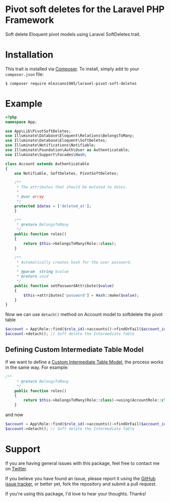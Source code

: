 # Pivot soft deletes for the Laravel PHP Framework
Soft delete Eloquent pivot models  using Laravel SoftDeletes trait.

# Installation
This trait is installed via [Composer](http://getcomposer.org/). To install, simply add to your `composer.json` file:
```
$ composer require mlezcano1985/laravel-pivot-soft-deletes
```
# Example
```php
<?php
namespace App;

use App\Lib\PivotSoftDeletes;
use Illuminate\Database\Eloquent\Relations\BelongsToMany;
use Illuminate\Database\Eloquent\SoftDeletes;
use Illuminate\Notifications\Notifiable;
use Illuminate\Foundation\Auth\User as Authenticatable;
use Illuminate\Support\Facades\Hash;

class Account extends Authenticatable
{
    use Notifiable, SoftDeletes, PivotSoftDeletes;

    /**
     * The attributes that should be mutated to dates.
     *
     * @var array
     */
    protected $dates = ['deleted_at'];
    }

    /**
     * @return BelongsToMany
     */
    public function roles()
    {
        return $this->belongsToMany(Role::class);
    }

    /**
     * Automatically creates hash for the user password.
     *
     * @param  string $value
     * @return void
     */
    public function setPasswordAttribute($value)
    {
        $this->attributes['password'] = Hash::make($value);
    }
}
```
Now we can use `detach()` method on Account model to softdelete the pivot table
```php
$account = App\Role::find($role_id)->accounts()->findOrFail($account_id)
$account->detach(); // Soft delete the Intermediate Table
```
## Defining Custom Intermediate Table Model
If we want to define a [Custom Intermediate Table Model](https://laravel.com/docs/eloquent-relationships#many-to-many), the process works in the same way. For example:
```php
/**
     * @return BelongsToMany
     */
    public function roles()
    {
        return $this->belongsToMany(Role::class)->using(AccountRole::class);
    }
```
and now
```php
$account = App\Role::find($role_id)->accounts()->findOrFail($account_id)
$account->detach(); // Soft delete the Intermediate Table
```

# Support
If you are having general issues with this package, feel free to contact me on [Twitter](https://twitter.com/mlezcano1985).

If you believe you have found an issue, please report it using the [GitHub issue tracker](https://github.com/mlezcano1985/laravel-pivot-soft-deletes/issues), or better yet, fork the repository and submit a pull request.

If you're using this package, I'd love to hear your thoughts. Thanks!
